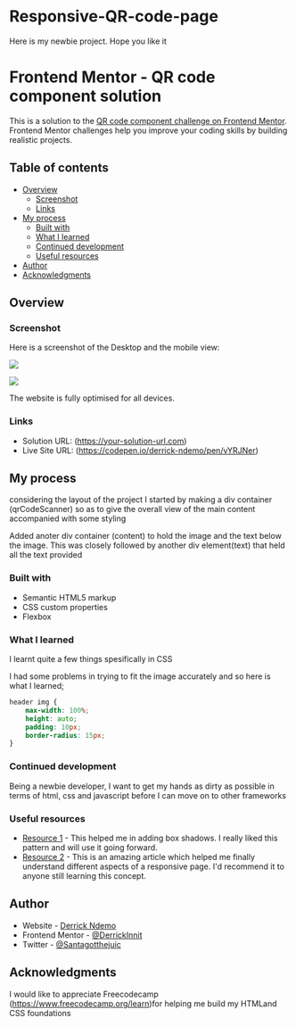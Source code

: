 # Responsive-QR-code-page
Here is my newbie project. Hope you like it
# Frontend Mentor - QR code component solution

This is a solution to the [QR code component challenge on Frontend Mentor](https://www.frontendmentor.io/challenges/qr-code-component-iux_sIO_H). Frontend Mentor challenges help you improve your coding skills by building realistic projects. 

## Table of contents

- [Overview](#overview)
  - [Screenshot](#screenshot)
  - [Links](#links)
- [My process](#my-process)
  - [Built with](#built-with)
  - [What I learned](#what-i-learned)
  - [Continued development](#continued-development)
  - [Useful resources](#useful-resources)
- [Author](#author)
- [Acknowledgments](#acknowledgments)


## Overview

### Screenshot

Here is a screenshot of the Desktop and the mobile view:

  ![](../../../../Desktop/Derrick/Web%20Dev/Projects/QR-Code-Scanner/Screenshots/Desktop-view.jpg)

  ![](../../../../Desktop/Derrick/Web%20Dev/Projects/QR-Code-Scanner/Screenshots/Mobile-view.jpg)

The website is fully optimised for all devices.


### Links

- Solution URL: (https://your-solution-url.com)
- Live Site URL: (https://codepen.io/derrick-ndemo/pen/vYRJNer)

## My process

considering the layout of the project I started by making a div container (qrCodeScanner) so as to give the overall view of the main content accompanied with some styling

Added anoter div container (content) to hold the image and the text below the image. This was closely followed by another div element(text) that held all the text provided

### Built with

- Semantic HTML5 markup
- CSS custom properties
- Flexbox

### What I learned

I learnt quite a few things spesifically in CSS

I had some problems in trying to fit the image accurately and so here is what I learned;

```css
header img {
    max-width: 100%;
    height: auto;
    padding: 10px;
    border-radius: 15px;
}
```

### Continued development

Being a newbie developer, I want to get my hands as dirty as possible in terms of html, css and javascript before I can move on to other frameworks


### Useful resources

- [Resource 1](https://developer.mozilla.org/en-US/docs/Web/CSS/box-shadow) - This helped me in adding box shadows. I really liked this pattern and will use it going forward.
- [Resource 2](https://www.w3schools.com/html/html_responsive.asp) - This is an amazing article which helped me finally understand different aspects of a responsive page. I'd recommend it to anyone still learning this concept.


## Author

- Website - [Derrick Ndemo](https://codepen.io/derrick-ndemo)
- Frontend Mentor - [@DerrickInnit](https://www.frontendmentor.io/profile/DerrickInnit)
- Twitter - [@Santagotthejuic](https://www.twitter.com/Santagotthejuic)



## Acknowledgments

I would like to appreciate Freecodecamp (https://www.freecodecamp.org/learn)for helping me build my HTMLand CSS foundations
